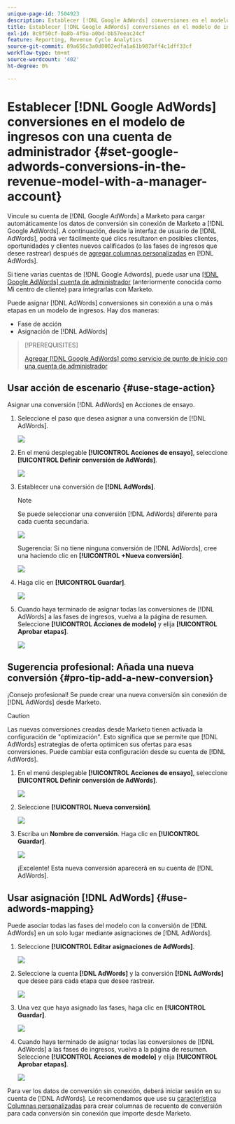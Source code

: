 ```yaml
---
unique-page-id: 7504923
description: Establecer [!DNL Google AdWords] conversiones en el modelo de ingresos con una cuenta de administrador - Documentos de Marketo - Documentación del producto
title: Establecer [!DNL Google AdWords] conversiones en el modelo de ingresos con una cuenta de administrador
exl-id: 8c9f50cf-0a8b-4f9a-a0bd-bb57eeac24cf
feature: Reporting, Revenue Cycle Analytics
source-git-commit: 09a656c3a0d0002edfa1a61b987bff4c1dff33cf
workflow-type: tm+mt
source-wordcount: '402'
ht-degree: 0%

---
```


# Establecer [!DNL Google AdWords] conversiones en el modelo de ingresos con una cuenta de administrador {#set-google-adwords-conversions-in-the-revenue-model-with-a-manager-account}

Vincule su cuenta de [!DNL Google AdWords] a Marketo para cargar automáticamente los datos de conversión sin conexión de Marketo a [!DNL Google AdWords]. A continuación, desde la interfaz de usuario de [!DNL AdWords], podrá ver fácilmente qué clics resultaron en posibles clientes, oportunidades y clientes nuevos calificados (o las fases de ingresos que desee rastrear) después de [agregar columnas personalizadas](https://support.google.com/adwords/answer/3073556) en [!DNL AdWords].

Si tiene varias cuentas de [!DNL Google Adwords], puede usar una [[!DNL Google AdWords] cuenta de administrador](https://www.google.com/adwords/manager-accounts/) (anteriormente conocida como Mi centro de cliente) para integrarlas con Marketo.

Puede asignar [!DNL AdWords] conversiones sin conexión a una o más etapas en un modelo de ingresos. Hay dos maneras:

* Fase de acción
* Asignación de [!DNL AdWords]

>[!PREREQUISITES]
>
>[Agregar [!DNL Google AdWords] como servicio de punto de inicio con una cuenta de administrador](/help/marketo/product-docs/administration/additional-integrations/add-google-adwords-as-a-launchpoint-service-with-a-manager-account.md)

## Usar acción de escenario {#use-stage-action}

Asignar una conversión [!DNL AdWords] en Acciones de ensayo.

1. Seleccione el paso que desea asignar a una conversión de [!DNL AdWords].

   ![](assets/image2015-2-26-16-3a40-3a2.png)

1. En el menú desplegable **[!UICONTROL Acciones de ensayo]**, seleccione **[!UICONTROL Definir conversión de AdWords]**.

   ![](assets/image2015-2-26-16-3a52-3a24.png)

1. Establecer una conversión de **[!DNL AdWords]**.

   >[!NOTE]
   >
   >Se puede seleccionar una conversión [!DNL AdWords] diferente para cada cuenta secundaria.

   ![](assets/image2015-3-27-17-3a16-3a37.png)

   Sugerencia: Si no tiene ninguna conversión de [!DNL AdWords], cree una haciendo clic en **[!UICONTROL +Nueva conversión]**.

   ![](assets/image2015-3-27-17-3a18-3a58.png)

1. Haga clic en **[!UICONTROL Guardar]**.

   ![](assets/image2015-3-27-17-3a21-3a15.png)

1. Cuando haya terminado de asignar todas las conversiones de [!DNL AdWords] a las fases de ingresos, vuelva a la página de resumen. Seleccione **[!UICONTROL Acciones de modelo]** y elija **[!UICONTROL Aprobar etapas]**.

   ![](assets/image2015-2-27-12-3a20-3a20.png)

## Sugerencia profesional: Añada una nueva conversión {#pro-tip-add-a-new-conversion}

¡Consejo profesional! Se puede crear una nueva conversión sin conexión de [!DNL AdWords] desde Marketo.

>[!CAUTION]
>
>Las nuevas conversiones creadas desde Marketo tienen activada la configuración de &quot;optimización&quot;. Esto significa que se permite que [!DNL AdWords] estrategias de oferta optimicen sus ofertas para esas conversiones. Puede cambiar esta configuración desde su cuenta de [!DNL AdWords].

1. En el menú desplegable **[!UICONTROL Acciones de ensayo]**, seleccione **[!UICONTROL Definir conversión de AdWords]**.

   ![](assets/image2015-2-26-16-3a52-3a24.png)

1. Seleccione **[!UICONTROL Nueva conversión]**.

   ![](assets/image2015-3-27-17-3a23-3a13.png)

1. Escriba un **Nombre de conversión**. Haga clic en **[!UICONTROL Guardar]**.

   ![](assets/image2015-3-27-17-3a24-3a49.png)

   ¡Excelente! Esta nueva conversión aparecerá en su cuenta de [!DNL AdWords].

## Usar asignación [!DNL AdWords] {#use-adwords-mapping}

Puede asociar todas las fases del modelo con la conversión de [!DNL AdWords] en un solo lugar mediante asignaciones de [!DNL AdWords].

1. Seleccione **[!UICONTROL Editar asignaciones de AdWords]**.

   ![](assets/image2015-2-26-17-3a3-3a29.png)

1. Seleccione la cuenta **[!DNL AdWords]** y la conversión **[!DNL AdWords]** que desee para cada etapa que desee rastrear.

   ![](assets/image2015-3-27-17-3a30-3a15.png)

1. Una vez que haya asignado las fases, haga clic en **[!UICONTROL Guardar]**.

   ![](assets/image2015-3-27-17-3a30-3a48.png)

1. Cuando haya terminado de asignar todas las conversiones de [!DNL AdWords] a las fases de ingresos, vuelva a la página de resumen. Seleccione **[!UICONTROL Acciones de modelo]** y elija **[!UICONTROL Aprobar etapas]**.

   ![](assets/image2015-2-27-12-3a20-3a20.png)

Para ver los datos de conversión sin conexión, deberá iniciar sesión en su cuenta de [!DNL AdWords]. Le recomendamos que use su [característica Columnas personalizadas](https://support.google.com/adwords/answer/3073556) para crear columnas de recuento de conversión para cada conversión sin conexión que importe desde Marketo.
